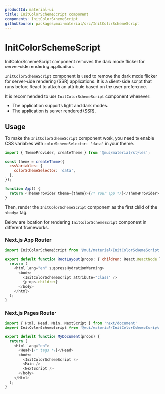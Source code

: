 ```yaml
---
productId: material-ui
title: InitColorSchemeScript component
components: InitColorSchemeScript
githubSource: packages/mui-material/src/InitColorSchemeScript
---
```


# InitColorSchemeScript

<p class="description">InitColorSchemeScript component removes the dark mode flicker for server-side rendering application.</p>

`InitColorSchemeScript` component is used to remove the dark mode flicker for server-side rendering (SSR) applications.
It is a client-side script that runs before React to attach an attribute based on the user preference.

It is recommended to use `InitColorSchemeScript` component whenever:

- The application supports light and dark modes.
- The application is server rendered (SSR).

## Usage

To make the `InitColorSchemeScript` component work, you need to enable CSS variables with `colorSchemeSelector: 'data'` in your theme.

```js
import { ThemeProvider, createTheme } from '@mui/material/styles';

const theme = createTheme({
  cssVariables: {
    colorSchemeSelector: 'data',
  },
});

function App() {
  return <ThemeProvider theme={theme}>{/* Your app */}</ThemeProvider>;
}
```

Then, render the `InitColorSchemeScript` component as the first child of the `<body>` tag.

Below are location for rendering `InitColorSchemeScript` component in different frameworks.

### Next.js App Router

```js title="src/app/layout.tsx"
import InitColorSchemeScript from '@mui/material/InitColorSchemeScript';

export default function RootLayout(props: { children: React.ReactNode }) {
  return (
    <html lang="en" suppressHydrationWarning>
      <body>
        <InitColorSchemeScript attribute="class" />
        {props.children}
      </body>
    </html>
  );
}
```

### Next.js Pages Router

```js title="pages/_document.tsx"
import { Html, Head, Main, NextScript } from 'next/document';
import InitColorSchemeScript from '@mui/material/InitColorSchemeScript';

export default function MyDocument(props) {
  return (
    <Html lang="en">
      <Head>{/* tags */}</Head>
      <body>
        <InitColorSchemeScript />
        <Main />
        <NextScript />
      </body>
    </Html>
  );
}
```
